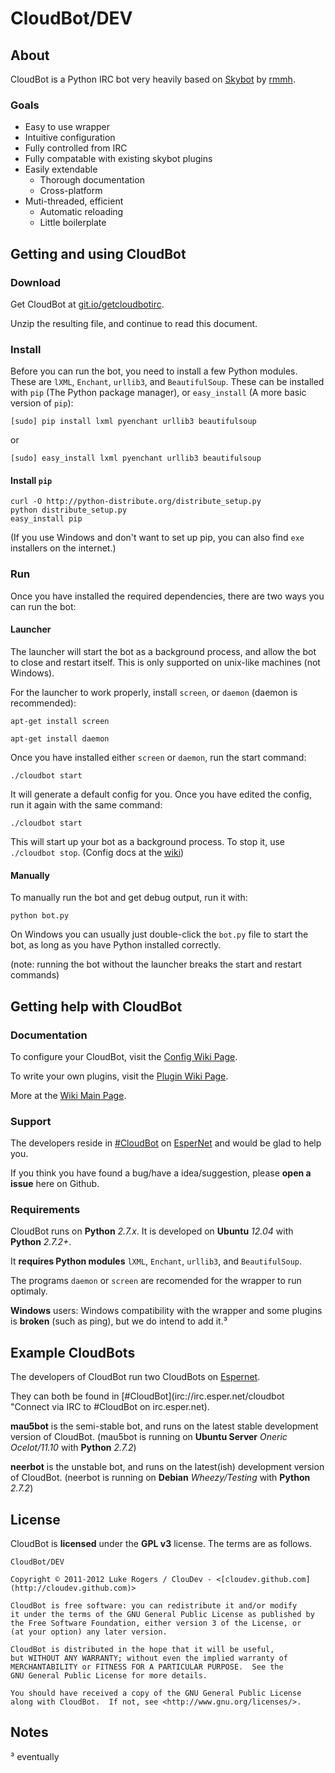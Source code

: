 # CloudBot/DEV

## About

CloudBot is a Python IRC bot very heavily based on [Skybot](http://git.io/skybot) by [rmmh](http://git.io/rmmh).  

### Goals

* Easy to use wrapper
* Intuitive configuration
* Fully controlled from IRC
* Fully compatable with existing skybot plugins
* Easily extendable
  * Thorough documentation
  * Cross-platform
* Muti-threaded, efficient
  * Automatic reloading
  * Little boilerplate

## Getting and using CloudBot

### Download

Get CloudBot at [git.io/getcloudbotirc](http://git.io/getcloudbotirc "Get CloudBot from Github!").

Unzip the resulting file, and continue to read this document.

### Install

Before you can run the bot, you need to install a few Python modules. These are `lXML`, `Enchant`, `urllib3`, and `BeautifulSoup`.  These can be installed with `pip` (The Python package manager), or `easy_install` (A more basic version of `pip`):

`[sudo] pip install lxml pyenchant urllib3 beautifulsoup`

or

`[sudo] easy_install lxml pyenchant urllib3 beautifulsoup`

#### Install `pip`

```shell
curl -O http://python-distribute.org/distribute_setup.py
python distribute_setup.py
easy_install pip
```

(If you use Windows and don't want to set up pip, you can also find `exe` installers on the internet.)

### Run

Once you have installed the required dependencies, there are two ways you can run the bot:

#### Launcher

The launcher will start the bot as a background process, and allow the bot to close and restart itself. This is only supported on unix-like machines (not Windows).

For the launcher to work properly, install `screen`, or `daemon` (daemon is recommended):

`apt-get install screen`

`apt-get install daemon`

Once you have installed either `screen` or `daemon`, run the start command:

`./cloudbot start`

It will generate a default config for you.  Once you have edited the config, run it again with the same command:

`./cloudbot start`

This will start up your bot as a background process. To stop it, use `./cloudbot stop`. (Config docs at the [wiki](http://git.io/cloudbotircconfig))

#### Manually

To manually run the bot and get debug output, run it with:

`python bot.py`

On Windows you can usually just double-click the `bot.py` file to start the bot, as long as you have Python installed correctly.

(note: running the bot without the launcher breaks the start and restart commands)

## Getting help with CloudBot

### Documentation

To configure your CloudBot, visit the [Config Wiki Page](http://git.io/cloudbotircconfig).

To write your own plugins, visit the [Plugin Wiki Page](http://git.io/cloudbotircplugins).

More at the [Wiki Main Page](http://git.io/cloudbotircwiki).

### Support

The developers reside in [#CloudBot](irc://irc.esper.net/cloudbot) on [EsperNet](http://esper.net) and would be glad to help you.

If you think you have found a bug/have a idea/suggestion, please **open a issue** here on Github.

### Requirements

CloudBot runs on **Python** *2.7.x*. It is developed on **Ubuntu** *12.04* with **Python** *2.7.2+*.

It **requires Python modules** `lXML`, `Enchant`, `urllib3`, and `BeautifulSoup`.

The programs `daemon` or `screen` are recomended for the wrapper to run optimaly.

**Windows** users: Windows compatibility with the wrapper and some plugins is **broken** (such as ping), but we do intend to add it.³

## Example CloudBots

The developers of CloudBot run two CloudBots on [Espernet](http://esper.net).

They can both be found in [#CloudBot](irc://irc.esper.net/cloudbot "Connect via IRC to #CloudBot on irc.esper.net).

**mau5bot** is the semi-stable bot, and runs on the latest stable development version of CloudBot. (mau5bot is running on **Ubuntu Server** *Oneric Ocelot/11.10* with **Python** *2.7.2*)

**neerbot** is the unstable bot, and runs on the latest(ish) development version of CloudBot. (neerbot is running on **Debian** *Wheezy/Testing* with **Python** *2.7.2*)

## License

CloudBot is **licensed** under the **GPL v3** license. The terms are as follows.
    
    CloudBot/DEV

    Copyright © 2011-2012 Luke Rogers / ClouDev - <[cloudev.github.com](http://cloudev.github.com)>

    CloudBot is free software: you can redistribute it and/or modify
    it under the terms of the GNU General Public License as published by
    the Free Software Foundation, either version 3 of the License, or
    (at your option) any later version.

    CloudBot is distributed in the hope that it will be useful,
    but WITHOUT ANY WARRANTY; without even the implied warranty of
    MERCHANTABILITY or FITNESS FOR A PARTICULAR PURPOSE.  See the
    GNU General Public License for more details.

    You should have received a copy of the GNU General Public License
    along with CloudBot.  If not, see <http://www.gnu.org/licenses/>.

## Notes

³ eventually
